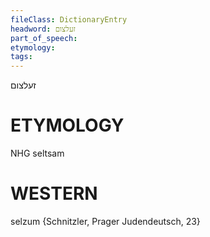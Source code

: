 ```yaml
---
fileClass: DictionaryEntry
headword: זעלצום
part_of_speech: 
etymology: 
tags: 
---
```

זעלצום

ETYMOLOGY
===========
NHG seltsam

WESTERN
========

selzum {Schnitzler, Prager Judendeutsch, 23}